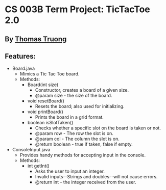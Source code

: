 # CS 003B Term Project: TicTacToe 2.0

## By <ins>Thomas Truong</ins>

## Features:
- Board.java
  - Mimics a Tic Tac Toe board.
  - Methods:
    - Board(int size)
      - Constructor, creates a board of a given size.
      - @param size - the size of the board.
    - void resetBoard()
      - Resets the board; also used for initializing.
    - void printBoard()
      - Prints the board in a grid format.
    - boolean isSlotTaken()
      - Checks whether a specific slot on the board is taken or not.
      - @param row - The row the slot is on.
      - @param col - The column the slot is on.
      - @return boolean - true if taken, false if empty.
- ConsoleInput.java
  - Provides handy methods for accepting input in the console.
  - Methods:
    - int getInt()
      - Asks the user to input an integer.
      - Invalid inputs--Strings and doubles--will not cause errors.
      - @return int - the integer received from the user.

